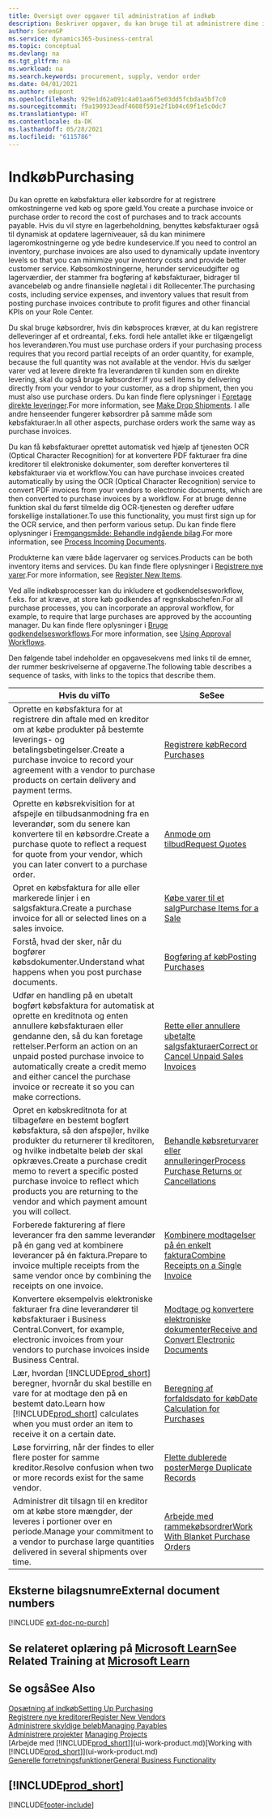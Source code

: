 ```yaml
---
title: Oversigt over opgaver til administration af indkøb
description: Beskriver opgaver, du kan bruge til at administrere dine indkøb eller indkøbsprocesser, herunder hvordan købsfakturaer og købsordrer fungerer.
author: SorenGP
ms.service: dynamics365-business-central
ms.topic: conceptual
ms.devlang: na
ms.tgt_pltfrm: na
ms.workload: na
ms.search.keywords: procurement, supply, vendor order
ms.date: 04/01/2021
ms.author: edupont
ms.openlocfilehash: 929e1d62a091c4a01aa6f5e03dd5fcbdaa5bf7c0
ms.sourcegitcommit: f9a190933eadf4608f591e2f1b04c69f1e5c0dc7
ms.translationtype: HT
ms.contentlocale: da-DK
ms.lasthandoff: 05/28/2021
ms.locfileid: "6115786"
---
```

# <a name="purchasing"></a><span data-ttu-id="7b115-103">Indkøb</span><span class="sxs-lookup"><span data-stu-id="7b115-103">Purchasing</span></span>
<span data-ttu-id="7b115-104">Du kan oprette en købsfaktura eller købsordre for at registrere omkostningerne ved køb og spore gæld.</span><span class="sxs-lookup"><span data-stu-id="7b115-104">You create a purchase invoice or purchase order to record the cost of purchases and to track accounts payable.</span></span> <span data-ttu-id="7b115-105">Hvis du vil styre en lagerbeholdning, benyttes købsfakturaer også til dynamisk at opdatere lagerniveauer, så du kan minimere lageromkostningerne og yde bedre kundeservice.</span><span class="sxs-lookup"><span data-stu-id="7b115-105">If you need to control an inventory, purchase invoices are also used to dynamically update inventory levels so that you can minimize your inventory costs and provide better customer service.</span></span> <span data-ttu-id="7b115-106">Købsomkostningerne, herunder serviceudgifter og lagerværdier, der stammer fra bogføring af købsfakturaer, bidrager til avancebeløb og andre finansielle nøgletal i dit Rollecenter.</span><span class="sxs-lookup"><span data-stu-id="7b115-106">The purchasing costs, including service expenses, and inventory values that result from posting purchase invoices contribute to profit figures and other financial KPIs on your Role Center.</span></span>

<span data-ttu-id="7b115-107">Du skal bruge købsordrer, hvis din købsproces kræver, at du kan registrere delleveringer af et ordreantal, f.eks. fordi hele antallet ikke er tilgængeligt hos leverandøren.</span><span class="sxs-lookup"><span data-stu-id="7b115-107">You must use purchase orders if your purchasing process requires that you record partial receipts of an order quantity, for example, because the full quantity was not available at the vendor.</span></span> <span data-ttu-id="7b115-108">Hvis du sælger varer ved at levere direkte fra leverandøren til kunden som en direkte levering, skal du også bruge købsordrer.</span><span class="sxs-lookup"><span data-stu-id="7b115-108">If you sell items by delivering directly from your vendor to your customer, as a drop shipment, then you must also use purchase orders.</span></span> <span data-ttu-id="7b115-109">Du kan finde flere oplysninger i [Foretage direkte leveringer](sales-how-drop-shipment.md).</span><span class="sxs-lookup"><span data-stu-id="7b115-109">For more information, see [Make Drop Shipments](sales-how-drop-shipment.md).</span></span> <span data-ttu-id="7b115-110">I alle andre henseender fungerer købsordrer på samme måde som købsfakturaer.</span><span class="sxs-lookup"><span data-stu-id="7b115-110">In all other aspects, purchase orders work the same way as purchase invoices.</span></span>

<span data-ttu-id="7b115-111">Du kan få købsfakturaer oprettet automatisk ved hjælp af tjenesten OCR (Optical Character Recognition) for at konvertere PDF fakturaer fra dine kreditorer til elektroniske dokumenter, som derefter konverteres til købsfakturaer via et workflow.</span><span class="sxs-lookup"><span data-stu-id="7b115-111">You can have purchase invoices created automatically by using the OCR (Optical Character Recognition) service to convert PDF invoices from your vendors to electronic documents, which are then converted to purchase invoices by a workflow.</span></span> <span data-ttu-id="7b115-112">For at bruge denne funktion skal du først tilmelde dig OCR-tjenesten og derefter udføre forskellige installationer.</span><span class="sxs-lookup"><span data-stu-id="7b115-112">To use this functionality, you must first sign up for the OCR service, and then perform various setup.</span></span> <span data-ttu-id="7b115-113">Du kan finde flere oplysninger i [Fremgangsmåde: Behandle indgående bilag](across-process-income-documents.md).</span><span class="sxs-lookup"><span data-stu-id="7b115-113">For more information, see [Process Incoming Documents](across-process-income-documents.md).</span></span>      

<span data-ttu-id="7b115-114">Produkterne kan være både lagervarer og services.</span><span class="sxs-lookup"><span data-stu-id="7b115-114">Products can be both inventory items and services.</span></span> <span data-ttu-id="7b115-115">Du kan finde flere oplysninger i [Registrere nye varer](inventory-how-register-new-items.md).</span><span class="sxs-lookup"><span data-stu-id="7b115-115">For more information, see [Register New Items](inventory-how-register-new-items.md).</span></span>

<span data-ttu-id="7b115-116">Ved alle indkøbsprocesser kan du inkludere et godkendelsesworkflow, f.eks. for at kræve, at store køb godkendes af regnskabschefen.</span><span class="sxs-lookup"><span data-stu-id="7b115-116">For all purchase processes, you can incorporate an approval workflow, for example, to require that large purchases are approved by the accounting manager.</span></span> <span data-ttu-id="7b115-117">Du kan finde flere oplysninger i [Bruge godkendelsesworkflows](across-how-use-approval-workflows.md).</span><span class="sxs-lookup"><span data-stu-id="7b115-117">For more information, see [Using Approval Workflows](across-how-use-approval-workflows.md).</span></span>

<span data-ttu-id="7b115-118">Den følgende tabel indeholder en opgavesekvens med links til de emner, der rummer beskrivelserne af opgaverne.</span><span class="sxs-lookup"><span data-stu-id="7b115-118">The following table describes a sequence of tasks, with links to the topics that describe them.</span></span>

| <span data-ttu-id="7b115-119">Hvis du vil</span><span class="sxs-lookup"><span data-stu-id="7b115-119">To</span></span> | <span data-ttu-id="7b115-120">Se</span><span class="sxs-lookup"><span data-stu-id="7b115-120">See</span></span> |
| --- | --- |
| <span data-ttu-id="7b115-121">Oprette en købsfaktura for at registrere din aftale med en kreditor om at købe produkter på bestemte leverings- og betalingsbetingelser.</span><span class="sxs-lookup"><span data-stu-id="7b115-121">Create a purchase invoice to record your agreement with a vendor to purchase products on certain delivery and payment terms.</span></span> |[<span data-ttu-id="7b115-122">Registrere køb</span><span class="sxs-lookup"><span data-stu-id="7b115-122">Record Purchases</span></span>](purchasing-how-record-purchases.md) |
|<span data-ttu-id="7b115-123">Oprette en købsrekvisition for at afspejle en tilbudsanmodning fra en leverandør, som du senere kan konvertere til en købsordre.</span><span class="sxs-lookup"><span data-stu-id="7b115-123">Create a purchase quote to reflect a request for quote from your vendor, which you can later convert to a purchase order.</span></span>|[<span data-ttu-id="7b115-124">Anmode om tilbud</span><span class="sxs-lookup"><span data-stu-id="7b115-124">Request Quotes</span></span>](purchasing-how-request-quotes.md)|
| <span data-ttu-id="7b115-125">Opret en købsfaktura for alle eller markerede linjer i en salgsfaktura.</span><span class="sxs-lookup"><span data-stu-id="7b115-125">Create a purchase invoice for all or selected lines on a sales invoice.</span></span> |[<span data-ttu-id="7b115-126">Købe varer til et salg</span><span class="sxs-lookup"><span data-stu-id="7b115-126">Purchase Items for a Sale</span></span>](purchasing-how-purchase-products-sale.md) |
|<span data-ttu-id="7b115-127">Forstå, hvad der sker, når du bogfører købsdokumenter.</span><span class="sxs-lookup"><span data-stu-id="7b115-127">Understand what happens when you post purchase documents.</span></span>|[<span data-ttu-id="7b115-128">Bogføring af køb</span><span class="sxs-lookup"><span data-stu-id="7b115-128">Posting Purchases</span></span>](ui-post-purchases.md)|
| <span data-ttu-id="7b115-129">Udfør en handling på en ubetalt bogført købsfaktura for automatisk at oprette en kreditnota og enten annullere købsfakturaen eller gendanne den, så du kan foretage rettelser.</span><span class="sxs-lookup"><span data-stu-id="7b115-129">Perform an action on an unpaid posted purchase invoice to automatically create a credit memo and either cancel the purchase invoice or recreate it so you can make corrections.</span></span> |[<span data-ttu-id="7b115-130">Rette eller annullere ubetalte salgsfakturaer</span><span class="sxs-lookup"><span data-stu-id="7b115-130">Correct or Cancel Unpaid Sales Invoices</span></span>](purchasing-how-correct-cancel-unpaid-purchase-invoices.md) |
| <span data-ttu-id="7b115-131">Opret en købskreditnota for at tilbageføre en bestemt bogført købsfaktura, så den afspejler, hvilke produkter du returnerer til kreditoren, og hvilke indbetalte beløb der skal opkræves.</span><span class="sxs-lookup"><span data-stu-id="7b115-131">Create a purchase credit memo to revert a specific posted purchase invoice to reflect which products you are returning to the vendor and which payment amount you will collect.</span></span> |[<span data-ttu-id="7b115-132">Behandle købsreturvarer eller annulleringer</span><span class="sxs-lookup"><span data-stu-id="7b115-132">Process Purchase Returns or Cancellations</span></span>](purchasing-how-register-new-vendors.md) |
|<span data-ttu-id="7b115-133">Forberede fakturering af flere leverancer fra den samme leverandør på én gang ved at kombinere leverancer på én faktura.</span><span class="sxs-lookup"><span data-stu-id="7b115-133">Prepare to invoice multiple receipts from the same vendor once by combining the receipts on one invoice.</span></span>|[<span data-ttu-id="7b115-134">Kombinere modtagelser på én enkelt faktura</span><span class="sxs-lookup"><span data-stu-id="7b115-134">Combine Receipts on a Single Invoice</span></span>](purchasing-how-to-combine-receipts.md)|
|<span data-ttu-id="7b115-135">Konvertere eksempelvis elektroniske fakturaer fra dine leverandører til købsfakturaer i Business Central.</span><span class="sxs-lookup"><span data-stu-id="7b115-135">Convert, for example, electronic invoices from your vendors to purchase invoices inside Business Central.</span></span>|[<span data-ttu-id="7b115-136">Modtage og konvertere elektroniske dokumenter</span><span class="sxs-lookup"><span data-stu-id="7b115-136">Receive and Convert Electronic Documents</span></span>](purchasing-how-to-receive-and-convert-electronic-documents.md)|
| <span data-ttu-id="7b115-137">Lær, hvordan [!INCLUDE[prod_short](includes/prod_short.md)] beregner, hvornår du skal bestille en vare for at modtage den på en bestemt dato.</span><span class="sxs-lookup"><span data-stu-id="7b115-137">Learn how [!INCLUDE[prod_short](includes/prod_short.md)] calculates when you must order an item to receive it on a certain date.</span></span>|[<span data-ttu-id="7b115-138">Beregning af forfaldsdato for køb</span><span class="sxs-lookup"><span data-stu-id="7b115-138">Date Calculation for Purchases</span></span>](purchasing-date-calculation-for-purchases.md)|
|<span data-ttu-id="7b115-139">Løse forvirring, når der findes to eller flere poster for samme kreditor.</span><span class="sxs-lookup"><span data-stu-id="7b115-139">Resolve confusion when two or more records exist for the same vendor.</span></span>|[<span data-ttu-id="7b115-140">Flette dublerede poster</span><span class="sxs-lookup"><span data-stu-id="7b115-140">Merge Duplicate Records</span></span>](sales-how-merge-duplicate-records.md)|
|<span data-ttu-id="7b115-141">Administrer dit tilsagn til en kreditor om at købe store mængder, der leveres i portioner over en periode.</span><span class="sxs-lookup"><span data-stu-id="7b115-141">Manage your commitment to a vendor to purchase large quantities delivered in several shipments over time.</span></span>|[<span data-ttu-id="7b115-142">Arbejde med rammekøbsordrer</span><span class="sxs-lookup"><span data-stu-id="7b115-142">Work With Blanket Purchase Orders</span></span>](sales-how-to-create-blanket-sales-orders.md)|

## <a name="external-document-numbers"></a><span data-ttu-id="7b115-143">Eksterne bilagsnumre</span><span class="sxs-lookup"><span data-stu-id="7b115-143">External document numbers</span></span>

[!INCLUDE [ext-doc-no-purch](includes/ext-doc-no-purch.md)]

## <a name="see-related-training-at-microsoft-learn"></a><span data-ttu-id="7b115-144">Se relateret oplæring på [Microsoft Learn](/learn/paths/purchase-items-services-dynamics-365-business-central/)</span><span class="sxs-lookup"><span data-stu-id="7b115-144">See Related Training at [Microsoft Learn](/learn/paths/purchase-items-services-dynamics-365-business-central/)</span></span>

## <a name="see-also"></a><span data-ttu-id="7b115-145">Se også</span><span class="sxs-lookup"><span data-stu-id="7b115-145">See Also</span></span>
[<span data-ttu-id="7b115-146">Opsætning af indkøb</span><span class="sxs-lookup"><span data-stu-id="7b115-146">Setting Up Purchasing</span></span>](purchasing-setup-purchasing.md)  
[<span data-ttu-id="7b115-147">Registrere nye kreditorer</span><span class="sxs-lookup"><span data-stu-id="7b115-147">Register New Vendors</span></span>](purchasing-how-register-new-vendors.md)  
[<span data-ttu-id="7b115-148">Administrere skyldige beløb</span><span class="sxs-lookup"><span data-stu-id="7b115-148">Managing Payables</span></span>](payables-manage-payables.md)  
<span data-ttu-id="7b115-149">[Administrere projekter](projects-manage-projects.md)  </span><span class="sxs-lookup"><span data-stu-id="7b115-149">[Managing Projects](projects-manage-projects.md)  </span></span>  
<span data-ttu-id="7b115-150">[Arbejde med [!INCLUDE[prod_short](includes/prod_short.md)]](ui-work-product.md)</span><span class="sxs-lookup"><span data-stu-id="7b115-150">[Working with [!INCLUDE[prod_short](includes/prod_short.md)]](ui-work-product.md)</span></span>  
[<span data-ttu-id="7b115-151">Generelle forretningsfunktioner</span><span class="sxs-lookup"><span data-stu-id="7b115-151">General Business Functionality</span></span>](ui-across-business-areas.md)

## [!INCLUDE[prod_short](includes/free_trial_md.md)]  


[!INCLUDE[footer-include](includes/footer-banner.md)]